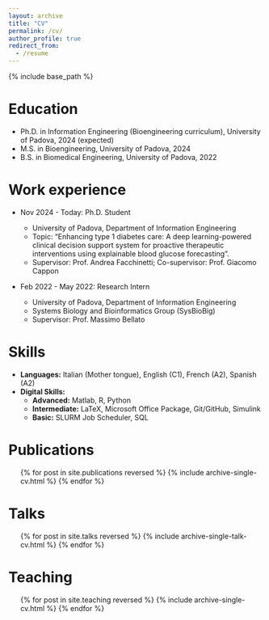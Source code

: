 ```yaml
---
layout: archive
title: "CV"
permalink: /cv/
author_profile: true
redirect_from:
  - /resume
---
```


{% include base_path %}

<!-- <p align="center">
  <img src="/images/Elegant_pic.png" alt="Andrea Calzavara" style="width:200px; border-radius:50%;" />
</p>

**Andrea Calzavara**  
*Ph.D. Student in Bioengineering*

- Email: [andrea.calzavara.11@phd.unipd.it](mailto:andrea.calzavara.11@phd.unipd.it)  
- Phone: [+39 3420450701](tel:+393420450701)  
- Website: [https://calza3000.github.io](https://calza3000.github.io)  
- Location: Padova, PD, IT  
- Profiles: [Google Scholar](https://scholar.google.com/citations?hl=en&authuser=1&user=X7N54J0AAAAJ) · [ORCID](https://orcid.org/0009-0009-2265-9053) · [Scopus](https://www.scopus.com/authid/detail.uri?authorId=58682454100) · [GitHub](https://github.com/calza3000) · [LinkedIn](https://www.linkedin.com/in/andrea-calzavara-8a4847274/) -->

<!-- Summary
======
Ph.D. student at the University of Padova focusing on explainable deep learning decision support systems for type 1 diabetes care. -->

Education
======
* Ph.D. in Information Engineering (Bioengineering curriculum), University of Padova, 2024 (expected)
* M.S. in Bioengineering, University of Padova, 2024
* B.S. in Biomedical Engineering, University of Padova, 2022

Work experience
======
* Nov 2024 - Today: Ph.D. Student
  * University of Padova, Department of Information Engineering
  * Topic: “Enhancing type 1 diabetes care: A deep learning-powered clinical decision support system for proactive therapeutic interventions using explainable blood glucose forecasting”.
  * Supervisor: Prof. Andrea Facchinetti; Co-supervisor: Prof. Giacomo Cappon

* Feb 2022 - May 2022: Research Intern
  * University of Padova, Department of Information Engineering
  * Systems Biology and Bioinformatics Group (SysBioBig)
  * Supervisor: Prof. Massimo Bellato

Skills
======
* **Languages:** Italian (Mother tongue), English (C1), French (A2), Spanish (A2)
* **Digital Skills:**
  * **Advanced:** Matlab, R, Python
  * **Intermediate:** LaTeX, Microsoft Office Package, Git/GitHub, Simulink
  * **Basic:** SLURM Job Scheduler, SQL

Publications
======
  <ul>{% for post in site.publications reversed %}
    {% include archive-single-cv.html %}
  {% endfor %}</ul>
  
Talks
======
  <ul>{% for post in site.talks reversed %}
    {% include archive-single-talk-cv.html  %}
  {% endfor %}</ul>
  
Teaching
======
  <ul>{% for post in site.teaching reversed %}
    {% include archive-single-cv.html %}
  {% endfor %}</ul>
